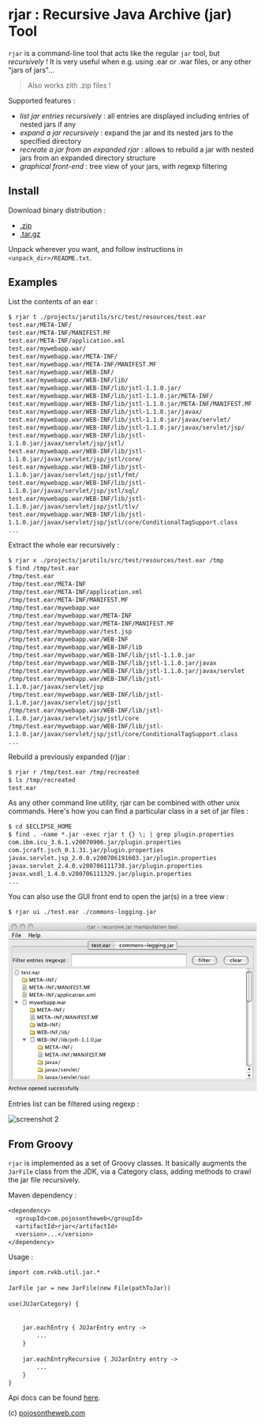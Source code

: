 # rjar : Recursive Java Archive (jar) Tool

`rjar` is a command-line tool that acts like the regular `jar` tool, but _recursively_ ! It is very useful when e.g. using .ear or .war files, or any other "jars of jars"...

> Also works zith .zip files !

Supported features :

* _list jar entries recursively_ : all entries are displayed including entries of nested jars if any
* _expand a jar recursively_ : expand the jar and its nested jars to the specified directory
* _recreate a jar from an expanded rjar_ : allows to rebuild a jar with nested jars from an expanded directory structure
* _graphical front-end_ : tree view of your jars, with regexp filtering

## Install

Download binary distribution :

* [.zip](https://repo1.maven.org/maven2/com/pojosontheweb/rjar/0.6/rjar-0.6-bin.zip) 
* [.tar.gz](https://repo1.maven.org/maven2/com/pojosontheweb/rjar/0.6/rjar-0.6-bin.tar.gz) 

Unpack wherever you want, and follow instructions in `<unpack_dir>/README.txt`.


## Examples

List the contents of an ear :

```
$ rjar t ./projects/jarutils/src/test/resources/test.ear 
test.ear/META-INF/
test.ear/META-INF/MANIFEST.MF
test.ear/META-INF/application.xml
test.ear/mywebapp.war/
test.ear/mywebapp.war/META-INF/
test.ear/mywebapp.war/META-INF/MANIFEST.MF
test.ear/mywebapp.war/WEB-INF/
test.ear/mywebapp.war/WEB-INF/lib/
test.ear/mywebapp.war/WEB-INF/lib/jstl-1.1.0.jar/
test.ear/mywebapp.war/WEB-INF/lib/jstl-1.1.0.jar/META-INF/
test.ear/mywebapp.war/WEB-INF/lib/jstl-1.1.0.jar/META-INF/MANIFEST.MF
test.ear/mywebapp.war/WEB-INF/lib/jstl-1.1.0.jar/javax/
test.ear/mywebapp.war/WEB-INF/lib/jstl-1.1.0.jar/javax/servlet/
test.ear/mywebapp.war/WEB-INF/lib/jstl-1.1.0.jar/javax/servlet/jsp/
test.ear/mywebapp.war/WEB-INF/lib/jstl-1.1.0.jar/javax/servlet/jsp/jstl/
test.ear/mywebapp.war/WEB-INF/lib/jstl-1.1.0.jar/javax/servlet/jsp/jstl/core/
test.ear/mywebapp.war/WEB-INF/lib/jstl-1.1.0.jar/javax/servlet/jsp/jstl/fmt/
test.ear/mywebapp.war/WEB-INF/lib/jstl-1.1.0.jar/javax/servlet/jsp/jstl/sql/
test.ear/mywebapp.war/WEB-INF/lib/jstl-1.1.0.jar/javax/servlet/jsp/jstl/tlv/
test.ear/mywebapp.war/WEB-INF/lib/jstl-1.1.0.jar/javax/servlet/jsp/jstl/core/ConditionalTagSupport.class
...
```

Extract the whole ear recursively :

```
$ rjar x ./projects/jarutils/src/test/resources/test.ear /tmp
$ find /tmp/test.ear 
/tmp/test.ear
/tmp/test.ear/META-INF
/tmp/test.ear/META-INF/application.xml
/tmp/test.ear/META-INF/MANIFEST.MF
/tmp/test.ear/mywebapp.war
/tmp/test.ear/mywebapp.war/META-INF
/tmp/test.ear/mywebapp.war/META-INF/MANIFEST.MF
/tmp/test.ear/mywebapp.war/test.jsp
/tmp/test.ear/mywebapp.war/WEB-INF
/tmp/test.ear/mywebapp.war/WEB-INF/lib
/tmp/test.ear/mywebapp.war/WEB-INF/lib/jstl-1.1.0.jar
/tmp/test.ear/mywebapp.war/WEB-INF/lib/jstl-1.1.0.jar/javax
/tmp/test.ear/mywebapp.war/WEB-INF/lib/jstl-1.1.0.jar/javax/servlet
/tmp/test.ear/mywebapp.war/WEB-INF/lib/jstl-1.1.0.jar/javax/servlet/jsp
/tmp/test.ear/mywebapp.war/WEB-INF/lib/jstl-1.1.0.jar/javax/servlet/jsp/jstl
/tmp/test.ear/mywebapp.war/WEB-INF/lib/jstl-1.1.0.jar/javax/servlet/jsp/jstl/core
/tmp/test.ear/mywebapp.war/WEB-INF/lib/jstl-1.1.0.jar/javax/servlet/jsp/jstl/core/ConditionalTagSupport.class
...
```

Rebuild a previously expanded (r)jar :

```
$ rjar r /tmp/test.ear /tmp/recreated
$ ls /tmp/recreated
test.ear
```

As any other command line utility, rjar can be combined with other unix commands. Here's how you can find a particular class in a set of jar files :

```
$ cd $ECLIPSE_HOME
$ find . -name *.jar -exec rjar t {} \; | grep plugin.properties
com.ibm.icu_3.6.1.v20070906.jar/plugin.properties
com.jcraft.jsch_0.1.31.jar/plugin.properties
javax.servlet.jsp_2.0.0.v200706191603.jar/plugin.properties
javax.servlet_2.4.0.v200706111738.jar/plugin.properties
javax.wsdl_1.4.0.v200706111329.jar/plugin.properties
...
```

You can also use the GUI front end to open the jar(s) in a tree view :

```
$ rjar ui ./test.ear ./commons-logging.jar
```

![screenshot 1](rjar-screenshot1.png)

Entries list can be filtered using regexp :

![screenshot 2](http://rjar.googlecode.com/files/rjar-screenshot2.png)

## From Groovy

`rjar` is implemented as a set of Groovy classes. It basically augments the `JarFile` class from the JDK, via a Category class, adding methods to crawl the jar file recursively.

Maven dependency :

```
<dependency>
  <groupId>com.pojosontheweb</groupId>
  <artifactId>rjar</artifactId>
  <version>...</version>
</dependency>
```
 
Usage : 


```
import com.rvkb.util.jar.*

JarFile jar = new JarFile(new File(pathToJar))

use(JUJarCategory) {


	jar.eachEntry { JUJarEntry entry ->
		...
	}

	jar.eachEntryRecursive { JUJarEntry entry ->
		...
	}
}
```

Api docs can be found [here](http://jdp.rvkb.com/api/rjar/index.html).


(c) [pojosontheweb.com](http://pojosontheweb.com)





